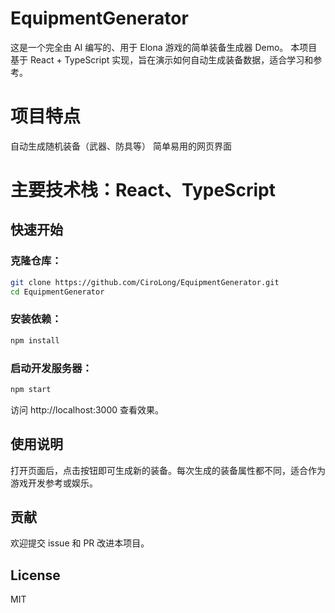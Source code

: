 # EquipmentGenerator
这是一个完全由 AI 编写的、用于 Elona 游戏的简单装备生成器 Demo。
本项目基于 React + TypeScript 实现，旨在演示如何自动生成装备数据，适合学习和参考。

# 项目特点
自动生成随机装备（武器、防具等）
简单易用的网页界面
# 主要技术栈：React、TypeScript
## 快速开始
### 克隆仓库：
```bash
git clone https://github.com/CiroLong/EquipmentGenerator.git
cd EquipmentGenerator
``` 
### 安装依赖：
```bash
npm install
```
### 启动开发服务器：
```bash
npm start
```
访问 http://localhost:3000 查看效果。
## 使用说明
打开页面后，点击按钮即可生成新的装备。每次生成的装备属性都不同，适合作为游戏开发参考或娱乐。

## 贡献
欢迎提交 issue 和 PR 改进本项目。

## License
MIT
